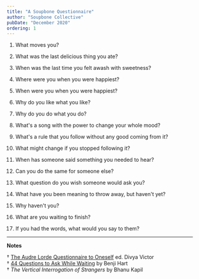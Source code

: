 ```yaml
---
title: "A Soupbone Questionnaire"
author: "Soupbone Collective"
pubDate: "December 2020"
ordering: 1
---
```


1.  What moves you?

2.  What was the last delicious thing you ate?

3.  When was the last time you felt awash with sweetness?

4.  Where were you when you were happiest?

5.  When were you when you were happiest?

6.  Why do you like what you like?

7.  Why do you do what you do?

8.  What's a song with the power to change your whole mood?

9.  What's a rule that you follow without any good coming from it?

10. What might change if you stopped following it?

11. When has someone said something you needed to hear?

12. Can you do the same for someone else?

13. What question do you wish someone would ask you?

14. What have you been meaning to throw away, but haven't yet?

15. Why haven't you?

16. What are you waiting to finish?

17. If you had the words, what would you say to them?

<hr>

**Notes**

† [The Audre Lorde Questionnaire to Oneself](https://divyavictor.com/the-audre-lorde-questionnaire-to-oneself/) ed. Divya Victor\
† [44 Questions to Ask While Waiting](https://radfag.com/2017/04/10/44-questions-to-ask-while-waiting/) by Benji Hart\
† *The Vertical Interrogation of Strangers* by Bhanu Kapil
